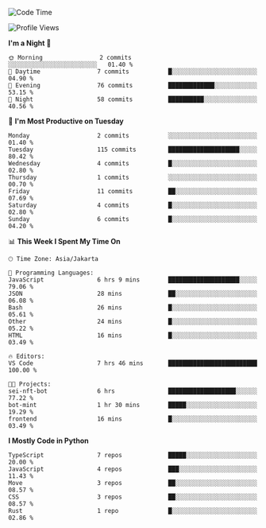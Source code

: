 <!--START_SECTION:waka-->
![Code Time](http://img.shields.io/badge/Code%20Time-1%2C704%20hrs%2043%20mins-blue)

![Profile Views](http://img.shields.io/badge/Profile%20Views-0-blue)

**I'm a Night 🦉** 

```text
🌞 Morning                2 commits           ░░░░░░░░░░░░░░░░░░░░░░░░░   01.40 % 
🌆 Daytime                7 commits           █░░░░░░░░░░░░░░░░░░░░░░░░   04.90 % 
🌃 Evening                76 commits          █████████████░░░░░░░░░░░░   53.15 % 
🌙 Night                  58 commits          ██████████░░░░░░░░░░░░░░░   40.56 % 
```
📅 **I'm Most Productive on Tuesday** 

```text
Monday                   2 commits           ░░░░░░░░░░░░░░░░░░░░░░░░░   01.40 % 
Tuesday                  115 commits         ████████████████████░░░░░   80.42 % 
Wednesday                4 commits           █░░░░░░░░░░░░░░░░░░░░░░░░   02.80 % 
Thursday                 1 commits           ░░░░░░░░░░░░░░░░░░░░░░░░░   00.70 % 
Friday                   11 commits          ██░░░░░░░░░░░░░░░░░░░░░░░   07.69 % 
Saturday                 4 commits           █░░░░░░░░░░░░░░░░░░░░░░░░   02.80 % 
Sunday                   6 commits           █░░░░░░░░░░░░░░░░░░░░░░░░   04.20 % 
```


📊 **This Week I Spent My Time On** 

```text
🕑︎ Time Zone: Asia/Jakarta

💬 Programming Languages: 
JavaScript               6 hrs 9 mins        ████████████████████░░░░░   79.06 % 
JSON                     28 mins             ██░░░░░░░░░░░░░░░░░░░░░░░   06.08 % 
Bash                     26 mins             █░░░░░░░░░░░░░░░░░░░░░░░░   05.61 % 
Other                    24 mins             █░░░░░░░░░░░░░░░░░░░░░░░░   05.22 % 
HTML                     16 mins             █░░░░░░░░░░░░░░░░░░░░░░░░   03.49 % 

🔥 Editors: 
VS Code                  7 hrs 46 mins       █████████████████████████   100.00 % 

🐱‍💻 Projects: 
sei-nft-bot              6 hrs               ███████████████████░░░░░░   77.22 % 
bot-mint                 1 hr 30 mins        █████░░░░░░░░░░░░░░░░░░░░   19.29 % 
frontend                 16 mins             █░░░░░░░░░░░░░░░░░░░░░░░░   03.49 % 
```

**I Mostly Code in Python** 

```text
TypeScript               7 repos             █████░░░░░░░░░░░░░░░░░░░░   20.00 % 
JavaScript               4 repos             ███░░░░░░░░░░░░░░░░░░░░░░   11.43 % 
Move                     3 repos             ██░░░░░░░░░░░░░░░░░░░░░░░   08.57 % 
CSS                      3 repos             ██░░░░░░░░░░░░░░░░░░░░░░░   08.57 % 
Rust                     1 repo              █░░░░░░░░░░░░░░░░░░░░░░░░   02.86 % 
```




<!--END_SECTION:waka-->
